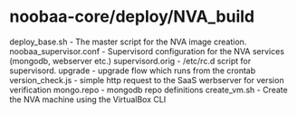 noobaa-core/deploy/NVA_build
===========

deploy_base.sh - The master script for the NVA image creation.
noobaa_supervisor.conf - Supervisord configuration for the NVA services (mongodb, webserver etc.)
supervisord.orig - /etc/rc.d script for supervisord.
upgrade - upgrade flow which runs from the crontab
version_check.js - simple http request to the SaaS werbserver for version verification
mongo.repo - mongodb repo definitions
create_vm.sh - Create the NVA machine using the VirtualBox CLI
